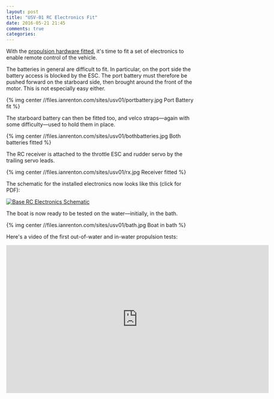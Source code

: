 ```yaml
---
layout: post
title: "USV-01 RC Electronics Fit"
date: 2016-05-21 21:45
comments: true
categories: 
---
```


With the [propulsion hardware fitted](../usv-01-hull-assembly), it's time to fit a set of electronics to enable remote control of the vehicle.

The batteries in general are difficult to fit. In particular, on the port side the battery access is blocked by the ESC. The port battery must therefore be pushed forward on the starboard side, then brought around the front of the motor. This is not especially easy either.

{% img center //files.ianrenton.com/sites/usv01/portbattery.jpg Port Battery fit %}

The starboard battery can then be fitted too, and velco straps&mdash;again with some difficulty&mdash;used to hold them in place.

{% img center //files.ianrenton.com/sites/usv01/bothbatteries.jpg Both batteries fitted %}

The RC receiver is attached to the throttle ESC and rudder servo by the trailing servo leads.

{% img center //files.ianrenton.com/sites/usv01/rx.jpg Receiver fitted %}

The schematic for the installed electronics now looks like this (click for PDF):

[![Base RC Electronics Schematic](//files.ianrenton.com/sites/usv01/base-rc-schematic.png)](//files.ianrenton.com/sites/usv01/base-rc-schematic.pdf)

The boat is now ready to be tested on the water&mdash;initially, in the bath.

{% img center //files.ianrenton.com/sites/usv01/bath.jpg Boat in bath %}

Here's a video of the first out-of-water and in-water propulsion tests:

<center><iframe src="https://player.vimeo.com/video/167553873?title=0&byline=0&portrait=0" width="700" height="394" frameborder="0" webkitallowfullscreen mozallowfullscreen allowfullscreen></iframe></center>
